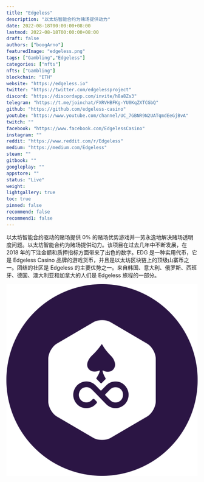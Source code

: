 ```yaml
---
title: "Edgeless"
description: "以太坊智能合约为赌场提供动力"
date: 2022-08-18T00:00:00+08:00
lastmod: 2022-08-18T00:00:00+08:00
draft: false
authors: ["boogArno"]
featuredImage: "edgeless.png"
tags: ["Gambling","Edgeless"]
categories: ["nfts"]
nfts: ["Gambling"]
blockchain: "ETH"
website: "https://edgeless.io"
twitter: "https://twitter.com/edgelessproject"
discord: "https://discordapp.com/invite/h8a8Zs3"
telegram: "https://t.me/joinchat/FXRVHBFKg-YU0KqZXTCGbQ"
github: "https://github.com/edgeless-casino"
youtube: "https://www.youtube.com/channel/UC_7GBNR9N2UATqmdEeGjBvA"
twitch: ""
facebook: "https://www.facebook.com/EdgelessCasino"
instagram: ""
reddit: "https://www.reddit.com/r/Edgeless"
medium: "https://medium.com/Edgeless"
steam: ""
gitbook: ""
googleplay: ""
appstore: ""
status: "Live"
weight: 
lightgallery: true
toc: true
pinned: false
recommend: false
recommend1: false
---
```

以太坊智能合约驱动的赌场提供 0% 的赌场优势游戏并一劳永逸地解决赌场透明度问题。以太坊智能合约为赌场提供动力。该项目在过去几年中不断发展，在 2018 年的下注金额和质押指标方面带来了出色的数字。EDG 是一种实用代币，它是 Edgeless Casino 品牌的游戏货币，并且是以太坊区块链上的顶级山寨币之一。团结的社区是 Edgeless 的主要优势之一。来自韩国、意大利、俄罗斯、西班牙、德国、澳大利亚和加拿大的人们是 Edgeless 旅程的一部分。

![edgeless-edg-logo](edgeless-edg-logo.png)